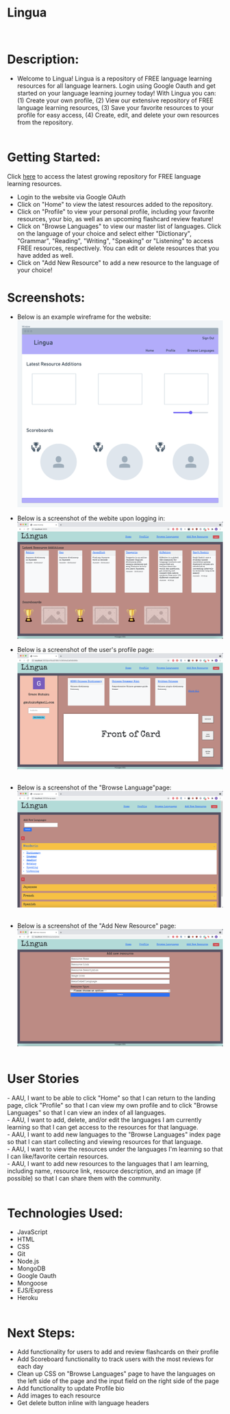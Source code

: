 <h1>Lingua</h1></br>

<h1>Description:</h1>

- Welcome to Lingua! Lingua is a repository of FREE language learning resources for all language learners. Login using Google Oauth and get started on your language learning journey today! With Lingua you can: (1) Create your own profile, (2) View our extensive repository of FREE language learning resources, (3) Save your favorite resources to your profile for easy access, (4) Create, edit, and delete your own resources from the repository.</br></br>
  
<h1>Getting Started:</h1>

Click [here](https://sei-lingua-app.herokuapp.com/) to access the latest growing repository for FREE language learning resources.</br>
- Login to the website via Google OAuth</br>
- Click on "Home" to view the latest resources added to the repository.</br>
- Click on "Profile" to view your personal profile, including your favorite resources, your bio, as well as an upcoming flashcard review feature!</br>
- Click on "Browse Languages" to view our master list of languages. Click on the language of your choice and select either "Dictionary", "Grammar", "Reading", "Writing", "Speaking" or "Listening" to access FREE resources, respectively. You can edit or delete resources that you have added as well.</br>
- Click on "Add New Resource" to add a new resource to the language of your choice!</br>

<h1>Screenshots:</h1>

- Below is an example wireframe for the website:</br>
  ![Wireframe](https://github.com/mu2ku/Lingua/blob/2ac5a70a14acefca05b03cce6429233e8fffbd66/assets/1%20Example%20Wireframe.png)</br>

- Below is a screenshot of the webite upon logging in:</br>
  ![Home](https://github.com/mu2ku/Lingua/blob/2ac5a70a14acefca05b03cce6429233e8fffbd66/assets/2%20Home.png)</br>

- Below is a screenshot of the user's profile page:</br>
  ![Profile](https://github.com/mu2ku/Lingua/blob/2ac5a70a14acefca05b03cce6429233e8fffbd66/assets/3%20Profile.png)</br></br>

- Below is a screenshot of the "Browse Language"page:</br>
  ![Browse Languages](https://github.com/mu2ku/Lingua/blob/2ac5a70a14acefca05b03cce6429233e8fffbd66/assets/4%20Browse%20Languages.png)</br></br>

- Below is a screenshot of the "Add New Resource" page:</br>
  ![Add Resource](https://github.com/mu2ku/Lingua/blob/2ac5a70a14acefca05b03cce6429233e8fffbd66/assets/5%20Add%20New%20Resource.png)</br></br>

<h1>User Stories</h1>
- AAU, I want to be able to click "Home" so that I can return to the landing page, click "Profile" so that I can view my own profile and to click "Browse Languages" so that I can view an index of all languages.</br>
- AAU, I want to add, delete, and/or edit the languages I am currently learning so that I can get access to the resources for that language.</br>
- AAU, I want to add new languages to the "Browse Languages" index page so that I can start collecting and viewing resources for that language.</br>
- AAU, I want to view the resources under the languages I'm learning so that I can like/favorite certain resources.</br>
- AAU, I want to add new resources to the languages that I am learning, including name, resource link, resource description, and an image (if possible) so that I can share them with the community.</br></br>

<h1>Technologies Used:</h1>

* JavaScript </br>
* HTML </br>
* CSS </br>
* Git </br>
* Node.js
* MongoDB</br>
* Google Oauth</br>
* Mongoose</br>
* EJS/Express</br>
* Heroku</br></br>

<h1>Next Steps:</h1>

* Add functionality for users to add and review flashcards on their profile </br>
* Add Scoreboard functionality to track users with the most reviews for each day </br>
* Clean up CSS on "Browse Languages" page to have the languages on the left side of the page and the input field on the right side of the page </br>
* Add functionality to update Profile bio </br>
* Add images to each resource </br>
* Get delete button inline with language headers </br>
